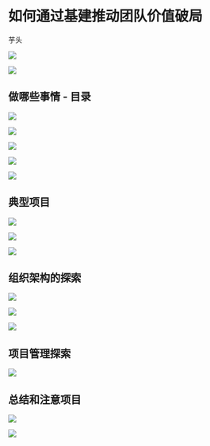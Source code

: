 # 如何通过基建推动团队价值破局

芋头



![](https://file.simonwong.cn/blog/20200229161523.png)



![](https://file.simonwong.cn/blog/20200229161546.png)



## 做哪些事情 - 目录



![](https://file.simonwong.cn/blog/20200229171649.png)

![](https://file.simonwong.cn/blog/20200229162014.png)

![](https://file.simonwong.cn/blog/20200229162029.png)

![](https://file.simonwong.cn/blog/20200229162043.png)



![](https://file.simonwong.cn/blog/20200229162824.png)





## 典型项目

![](https://file.simonwong.cn/blog/20200229162836.png)

![](https://file.simonwong.cn/blog/20200229165938.png)



![](https://file.simonwong.cn/blog/20200229170012.png)





## 组织架构的探索

![](https://file.simonwong.cn/blog/20200229170026.png)



![](https://file.simonwong.cn/blog/20200229170116.png)



![](https://file.simonwong.cn/blog/20200229170127.png)



## 项目管理探索

![](https://file.simonwong.cn/blog/20200229170154.png)





## 总结和注意项目



![](https://file.simonwong.cn/blog/20200229171433.png)



![](https://file.simonwong.cn/blog/20200229171443.png)

